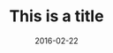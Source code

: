 ---
layout: post
title: "This is a title"
link:
image: ukraine.jpg
pdf:
caption: This is where the caption goes
date: 2016-02-22
---